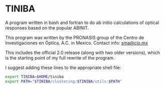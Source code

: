 TINIBA
===========================
A program written in bash and fortran to do ab initio calculations of optical responses based on the popular ABINIT.

This program was written by the PRONASIS group of the Centro de Investigaciones en Óptica, A.C. in Mexico. Contact info: sma@cio.mx

This includes the official 2.0 release (along with two older versions), which is the starting point of my full rewrite of the program.

I suggest adding these lines to the appropriate shell file:

```bash
export TINIBA=$HOME/tiniba
export PATH="$TINIBA/clustering:$TINIBA/utils:$PATH"
```
